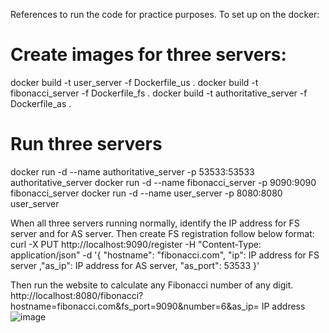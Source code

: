 References to run the code for practice purposes. 
To set up on the docker:

# Create images for three servers:
docker build -t user_server -f Dockerfile_us .
docker build -t fibonacci_server -f Dockerfile_fs .
docker build -t authoritative_server -f Dockerfile_as .

# Run three servers
docker run -d --name authoritative_server -p 53533:53533 authoritative_server
docker run -d --name fibonacci_server -p 9090:9090 fibonacci_server
docker run -d --name user_server -p 8080:8080 user_server

When all three servers running normally, identify the IP address for FS server and for AS server. Then create FS registration follow below format:
curl -X PUT http://localhost:9090/register -H "Content-Type: application/json" -d '{ "hostname": "fibonacci.com", "ip": IP address for FS server ,"as_ip": IP address for AS server, "as_port": 53533 }'

Then run the website to calculate any Fibonacci number of any digit.
http://localhost:8080/fibonacci?hostname=fibonacci.com&fs_port=9090&number=6&as_ip= IP address 
![image](https://github.com/user-attachments/assets/7e77b8a8-96cc-460c-945f-8e47000ecb72)
